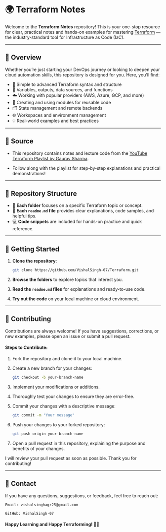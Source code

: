# 🌍 Terraform Notes

Welcome to the **Terraform Notes** repository! This is your one-stop resource for clear, practical notes and hands-on examples for mastering [Terraform](https://www.terraform.io/) — the industry-standard tool for Infrastructure as Code (IaC).

---

## 📖 Overview

Whether you’re just starting your DevOps journey or looking to deepen your cloud automation skills, this repository is designed for you. Here, you’ll find:

- 📝 Simple to advanced Terraform syntax and structure
- 🔢 Variables, outputs, data sources, and functions
- ☁️ Working with popular providers (AWS, Azure, GCP, and more)
- 🧩 Creating and using modules for reusable code
- 🗂️ State management and remote backends
- 🌐 Workspaces and environment management
- 💡 Real-world examples and best practices

---

## 🎥 Source

- This repository contains notes and lecture code from the [YouTube Terraform Playlist by Gaurav Sharma](https://youtube.com/playlist?list=PL6XT0grm_TfgdaAjTmLb4QedMCCMQHISm&si=X1a9klnqnRR9m008).  

- Follow along with the playlist for step-by-step explanations and practical demonstrations!

---

## 📂 Repository Structure

- 📁 **Each folder** focuses on a specific Terraform topic or concept.
- 📄 **Each `readme.md` file** provides clear explanations, code samples, and helpful tips.
- 💻 **Code snippets** are included for hands-on practice and quick reference.

---

## 🚀 Getting Started

1. **Clone the repository:**
   ```sh
   git clone https://github.com/VishalSingh-07/Terraform.git
   ```

2. **Browse the folders** to explore topics that interest you.

3. **Read the `readme.md` files** for explanations and ready-to-use code.

4. **Try out the code** on your local machine or cloud environment.

---

## 🤝 Contributing

Contributions are always welcome! If you have suggestions, corrections, or new examples, please open an issue or submit a pull request.


#### Steps to Contribute:
1. Fork the repository and clone it to your local machine.
2. Create a new branch for your changes:
   
   ```sh
   git checkout -b your-branch-name
   ```

3. Implement your modifications or additions.
4. Thoroughly test your changes to ensure they are error-free.
5. Commit your changes with a descriptive message:

   ```sh
   git commit -m "Your message"
   ```

6. Push your changes to your forked repository:

   ```sh
   git push origin your-branch-name
   ```

7. Open a pull request in this repository, explaining the purpose and benefits of your changes.


I will review your pull request as soon as possible. Thank you for contributing!

---

## 📧 Contact

If you have any questions, suggestions, or feedback, feel free to reach out:

```
Email: vishalsinghagr25@gmail.com

GitHub: VishalSingh-07
```

#### Happy Learning and Happy Terraforming! 🚀🌱